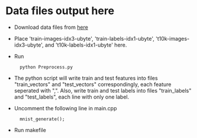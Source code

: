 # Data files output here
* Download data files from [here](http://yann.lecun.com/exdb/mnist/)

* Place 'train-images-idx3-ubyte', 'train-labels-idx1-ubyte', 't10k-images-idx3-ubyte', and 't10k-labels-idx1-ubyte' here.

* Run

		python Preprocess.py

* The python script will write train and test features into files "train_vectors" and "test_vectors" correspondingly, each feature seperated with ",". Also, write train and test labels into files "train_labels" and "test_labels", each line with only one label.

* Uncomment the following line in main.cpp

		mnist_generate();

* Run makefile